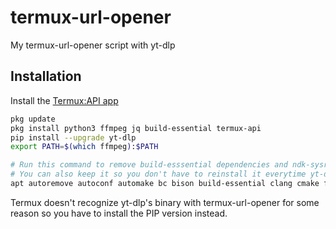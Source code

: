 # termux-url-opener
My termux-url-opener script with yt-dlp

## Installation
Install the [Termux:API app](https://f-droid.org/en/packages/com.termux.api/)

```sh
pkg update
pkg install python3 ffmpeg jq build-essential termux-api
pip install --upgrade yt-dlp
export PATH=$(which ffmpeg):$PATH

# Run this command to remove build-esssential dependencies and ndk-sysroot to free up storage
# You can also keep it so you don't have to reinstall it everytime yt-dlp gets an update
apt autoremove autoconf automake bc bison build-essential clang cmake flex gperf jsoncpp libarchive libcompiler-rt libllvm libltdl libtool libuv lld llvm m4 ndk-sysroot perl rhash
```

Termux doesn't recognize yt-dlp's binary with termux-url-opener for some
reason so you have to install the PIP version instead.
